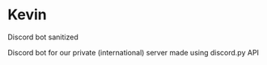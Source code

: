 # Kevin
Discord bot sanitized


Discord bot for our private (international) server made using discord.py API
